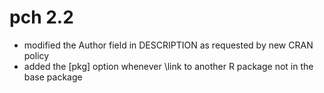 pch 2.2
=============
*	modified the Author field in DESCRIPTION as requested by new CRAN policy
*	added the [pkg] option whenever \link to another R package not in the base package